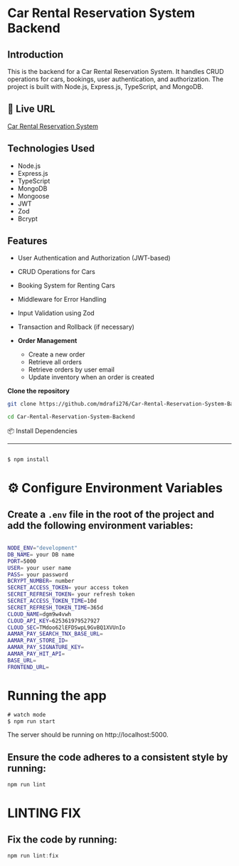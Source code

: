 
# Car Rental Reservation System Backend 

##  Introduction
This is the backend for a Car Rental Reservation System. It handles CRUD operations for cars, bookings, user authentication, and authorization. The project is built with Node.js, Express.js, TypeScript, and MongoDB.

## 🔗 Live URL

[Car Rental Reservation System](https://assignment-3-l2-theta.vercel.app)


## Technologies Used
- Node.js
- Express.js
- TypeScript
- MongoDB
- Mongoose
- JWT
- Zod
- Bcrypt


## Features
- User Authentication and Authorization (JWT-based)
- CRUD Operations for Cars
- Booking System for Renting Cars
- Middleware for Error Handling
- Input Validation using Zod
- Transaction and Rollback (if necessary)

- **Order Management**
  - Create a new order
  - Retrieve all orders
  - Retrieve orders by user email
  - Update inventory when an order is created


 **Clone the repository**

   ```sh
   git clone https://github.com/mdrafi276/Car-Rental-Reservation-System-Backend.git

   cd Car-Rental-Reservation-System-Backend
  
```
📦 Install Dependencies

---
```bash

$ npm install

```
# ⚙️ Configure Environment Variables
## Create a `.env` file in the root of the project and add the following environment variables:

```bash

NODE_ENV="development"
DB_NAME= your DB name
PORT=5000
USER= your user name
PASS= your password
BCRYPT_NUMBER= number
SECRET_ACCESS_TOKEN= your access token
SECRET_REFRESH_TOKEN= your refresh token
SECRET_ACCESS_TOKEN_TIME=10d
SECRET_REFRESH_TOKEN_TIME=365d
CLOUD_NAME=dgm9w4vwh
CLOUD_API_KEY=625361979527927
CLOUD_SEC=TMdoo62lEFDSwpL9GvBQ1XVUnIo
AAMAR_PAY_SEARCH_TNX_BASE_URL= 
AAMAR_PAY_STORE_ID=
AAMAR_PAY_SIGNATURE_KEY= 
AAMAR_PAY_HIT_API= 
BASE_URL=
FRONTEND_URL=


```
# Running the app

```TYPESCRIPT
# watch mode
$ npm run start


```
The server should be running on http://localhost:5000.


<!-- . -->


## Ensure the code adheres to a consistent style by running:

```TYPESCRIPT
npm run lint
```
# LINTING FIX
## Fix the code by running:
```TYPESCRIPT
npm run lint:fix

```
